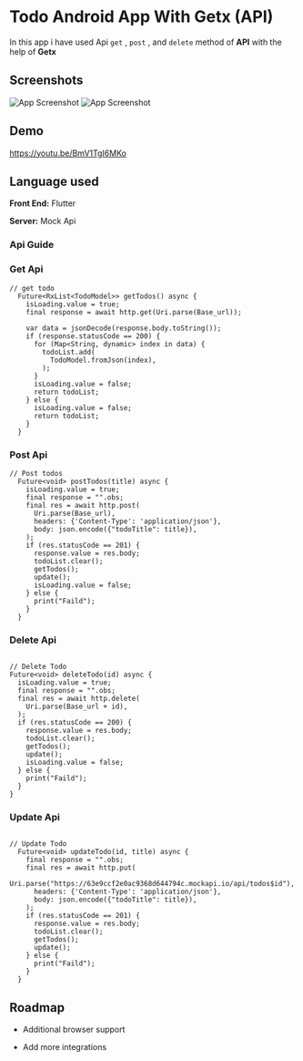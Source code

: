 
# Todo Android App With Getx (API)

In this app i have used Api `get` , `post` , and `delete` method of **API** with the help of **Getx** 





## Screenshots

![App Screenshot](https://blogger.googleusercontent.com/img/b/R29vZ2xl/AVvXsEivJBSMswXwV4A0S-At3oWkrIIHwl5fX3S3R81hQWxW3ZHdgv3DERz5gonyPC-XwV60b4FdAYve_3aaj0c9sWMeiXU8plzm3S5e4Gix6Zk5Z1xBP8XHQ0qpsYWCAMi3uyRM14JUA3aeBadnJgZhruIdxnyecB0ynoq5Trb4s2Nr7onWz8PRv3E5pSc2Ig/s854/Screenshot%202023-02-28%20020243.png)
![App Screenshot](https://blogger.googleusercontent.com/img/b/R29vZ2xl/AVvXsEh0Ynf5j-dGoPggLdQ-VlmLtKeQzw-6zgztmefBBA982tU3TERAXOy5ZY0QIQBeHUYAJM4qd-mEygYGu09DJ2xcU7Uzx1G9asfw8eXBs4KY9rN1K5Om16-N2YIE_40avNCO4coj4CsfJ4NEJ6cvidVnYxjw3SeV_bN4inbQ-MaxuLpcfleN2XnCZ1Jpbg/s851/Screenshot%202023-02-28%20020307.png)


## Demo

https://youtu.be/BmV1TgI6MKo


## Language used

**Front End:** Flutter

**Server:** Mock Api

### Api Guide


### Get Api
```
// get todo
  Future<RxList<TodoModel>> getTodos() async {
    isLoading.value = true;
    final response = await http.get(Uri.parse(Base_url));

    var data = jsonDecode(response.body.toString());
    if (response.statusCode == 200) {
      for (Map<String, dynamic> index in data) {
        todoList.add(
          TodoModel.fromJson(index),
        );
      }
      isLoading.value = false;
      return todoList;
    } else {
      isLoading.value = false;
      return todoList;
    }
  }

```
### Post Api
```
// Post todos
  Future<void> postTodos(title) async {
    isLoading.value = true;
    final response = "".obs;
    final res = await http.post(
      Uri.parse(Base_url),
      headers: {'Content-Type': 'application/json'},
      body: json.encode({"todoTitle": title}),
    );
    if (res.statusCode == 201) {
      response.value = res.body;
      todoList.clear();
      getTodos();
      update();
      isLoading.value = false;
    } else {
      print("Faild");
    }
  }
  ```
  ### Delete Api
  ```
  
// Delete Todo
  Future<void> deleteTodo(id) async {
    isLoading.value = true;
    final response = "".obs;
    final res = await http.delete(
      Uri.parse(Base_url + id),
    );
    if (res.statusCode == 200) {
      response.value = res.body;
      todoList.clear();
      getTodos();
      update();
      isLoading.value = false;
    } else {
      print("Faild");
    }
  }
```
### Update Api
``` 

// Update Todo
  Future<void> updateTodo(id, title) async {
    final response = "".obs;
    final res = await http.put(
      Uri.parse("https://63e9ccf2e0ac9368d644794c.mockapi.io/api/todos$id"),
      headers: {'Content-Type': 'application/json'},
      body: json.encode({"todoTitle": title}),
    );
    if (res.statusCode == 201) {
      response.value = res.body;
      todoList.clear();
      getTodos();
      update();
    } else {
      print("Faild");
    }
  }
```



## Roadmap

- Additional browser support

- Add more integrations

